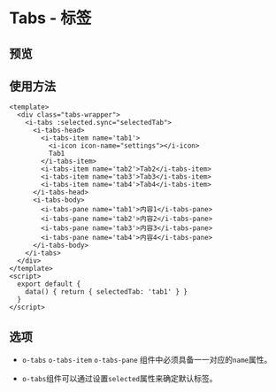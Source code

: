 # Tabs - 标签
## 预览
<tabs-demos></tabs-demos>

## 使用方法


```
<template>
  <div class="tabs-wrapper">
    <i-tabs :selected.sync="selectedTab">
      <i-tabs-head>
        <i-tabs-item name='tab1'>
          <i-icon icon-name="settings"></i-icon>
          Tab1
        </i-tabs-item>
        <i-tabs-item name='tab2'>Tab2</i-tabs-item>
        <i-tabs-item name='tab3'>Tab3</i-tabs-item>
        <i-tabs-item name='tab4'>Tab4</i-tabs-item>
      </i-tabs-head>
      <i-tabs-body>
        <i-tabs-pane name='tab1'>内容1</i-tabs-pane>
        <i-tabs-pane name='tab2'>内容2</i-tabs-pane>
        <i-tabs-pane name='tab3'>内容3</i-tabs-pane>
        <i-tabs-pane name='tab4'>内容4</i-tabs-pane>
      </i-tabs-body>
    </i-tabs>
  </div>
</template>
<script>
  export default {
    data() { return { selectedTab: 'tab1' } }
  }
</script>
```
## 选项
* `o-tabs` `o-tabs-item` `o-tabs-pane` 组件中必须具备一一对应的`name`属性。
  
* `o-tabs`组件可以通过设置`selected`属性来确定默认标签。